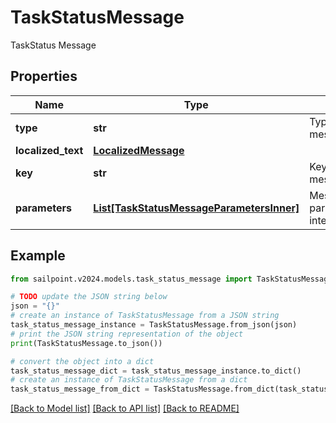 # TaskStatusMessage

TaskStatus Message

## Properties

Name | Type | Description | Notes
------------ | ------------- | ------------- | -------------
**type** | **str** | Type of the message | 
**localized_text** | [**LocalizedMessage**](LocalizedMessage.md) |  | 
**key** | **str** | Key of the message | 
**parameters** | [**List[TaskStatusMessageParametersInner]**](TaskStatusMessageParametersInner.md) | Message parameters for internationalization | 

## Example

```python
from sailpoint.v2024.models.task_status_message import TaskStatusMessage

# TODO update the JSON string below
json = "{}"
# create an instance of TaskStatusMessage from a JSON string
task_status_message_instance = TaskStatusMessage.from_json(json)
# print the JSON string representation of the object
print(TaskStatusMessage.to_json())

# convert the object into a dict
task_status_message_dict = task_status_message_instance.to_dict()
# create an instance of TaskStatusMessage from a dict
task_status_message_from_dict = TaskStatusMessage.from_dict(task_status_message_dict)
```
[[Back to Model list]](../README.md#documentation-for-models) [[Back to API list]](../README.md#documentation-for-api-endpoints) [[Back to README]](../README.md)


